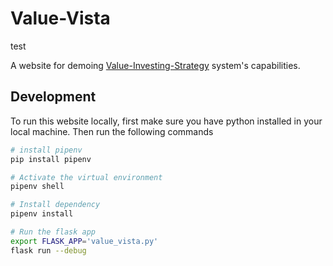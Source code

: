 # Value-Vista

test

A website for demoing [Value-Investing-Strategy](https://github.com/jm0rt1/CSE682-Project) system's capabilities.

## Development

To run this website locally, first make sure you have python installed in your local machine. Then run the following commands

```sh
# install pipenv
pip install pipenv

# Activate the virtual environment
pipenv shell

# Install dependency
pipenv install

# Run the flask app
export FLASK_APP='value_vista.py'
flask run --debug
```

